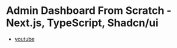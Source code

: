 # Admin Dashboard From Scratch - Next.js, TypeScript, Shadcn/ui

- [youtube](https://youtu.be/hhudoSMM0yU?si=T3z5NPHEI_aj8QU6)
